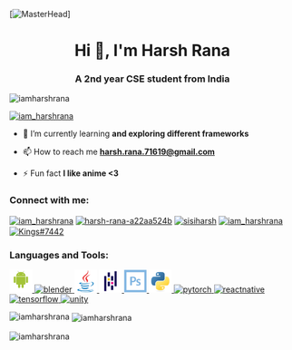 [![MasterHead](https://user-images.githubusercontent.com/86270481/214122618-1bf43327-cdef-456e-81fe-fc71a9070c07.gif)]
<h1 align="center">Hi 👋, I'm Harsh Rana</h1>
<h3 align="center">A 2nd year CSE student from India</h3>

<p align="left"> <img src="https://komarev.com/ghpvc/?username=iamharshrana&label=Profile%20views&color=0e75b6&style=flat" alt="iamharshrana" /> </p>

<p align="left"> <a href="https://twitter.com/iam_harshrana" target="blank"><img src="https://img.shields.io/twitter/follow/iam_harshrana?logo=twitter&style=for-the-badge" alt="iam_harshrana" /></a> </p>

- 🌱 I’m currently learning **and exploring different frameworks**

- 📫 How to reach me **harsh.rana.71619@gmail.com**

- ⚡ Fun fact **I like anime <3**

<h3 align="left">Connect with me:</h3>
<p align="left">
<a href="https://twitter.com/iam_harshrana" target="blank"><img align="center" src="https://raw.githubusercontent.com/rahuldkjain/github-profile-readme-generator/master/src/images/icons/Social/twitter.svg" alt="iam_harshrana" height="30" width="40" /></a>
<a href="https://linkedin.com/in/harsh-rana-a22aa524b" target="blank"><img align="center" src="https://raw.githubusercontent.com/rahuldkjain/github-profile-readme-generator/master/src/images/icons/Social/linked-in-alt.svg" alt="harsh-rana-a22aa524b" height="30" width="40" /></a>
<a href="https://instagram.com/sisiharsh" target="blank"><img align="center" src="https://raw.githubusercontent.com/rahuldkjain/github-profile-readme-generator/master/src/images/icons/Social/instagram.svg" alt="sisiharsh" height="30" width="40" /></a>
<a href="https://www.leetcode.com/iam_harshrana" target="blank"><img align="center" src="https://raw.githubusercontent.com/rahuldkjain/github-profile-readme-generator/master/src/images/icons/Social/leet-code.svg" alt="iam_harshrana" height="30" width="40" /></a>
<a href="https://discord.gg/Kings#7442" target="blank"><img align="center" src="https://raw.githubusercontent.com/rahuldkjain/github-profile-readme-generator/master/src/images/icons/Social/discord.svg" alt="Kings#7442" height="30" width="40" /></a>
</p>

<h3 align="left">Languages and Tools:</h3>
<p align="left"> <a href="https://developer.android.com" target="_blank" rel="noreferrer"> <img src="https://raw.githubusercontent.com/devicons/devicon/master/icons/android/android-original-wordmark.svg" alt="android" width="40" height="40"/> </a> <a href="https://www.blender.org/" target="_blank" rel="noreferrer"> <img src="https://download.blender.org/branding/community/blender_community_badge_white.svg" alt="blender" width="40" height="40"/> </a> <a href="https://www.java.com" target="_blank" rel="noreferrer"> <img src="https://raw.githubusercontent.com/devicons/devicon/master/icons/java/java-original.svg" alt="java" width="40" height="40"/> </a> <a href="https://pandas.pydata.org/" target="_blank" rel="noreferrer"> <img src="https://raw.githubusercontent.com/devicons/devicon/2ae2a900d2f041da66e950e4d48052658d850630/icons/pandas/pandas-original.svg" alt="pandas" width="40" height="40"/> </a> <a href="https://www.photoshop.com/en" target="_blank" rel="noreferrer"> <img src="https://raw.githubusercontent.com/devicons/devicon/master/icons/photoshop/photoshop-line.svg" alt="photoshop" width="40" height="40"/> </a> <a href="https://www.python.org" target="_blank" rel="noreferrer"> <img src="https://raw.githubusercontent.com/devicons/devicon/master/icons/python/python-original.svg" alt="python" width="40" height="40"/> </a> <a href="https://pytorch.org/" target="_blank" rel="noreferrer"> <img src="https://www.vectorlogo.zone/logos/pytorch/pytorch-icon.svg" alt="pytorch" width="40" height="40"/> </a> <a href="https://reactnative.dev/" target="_blank" rel="noreferrer"> <img src="https://reactnative.dev/img/header_logo.svg" alt="reactnative" width="40" height="40"/> </a> <a href="https://www.tensorflow.org" target="_blank" rel="noreferrer"> <img src="https://www.vectorlogo.zone/logos/tensorflow/tensorflow-icon.svg" alt="tensorflow" width="40" height="40"/> </a> <a href="https://unity.com/" target="_blank" rel="noreferrer"> <img src="https://www.vectorlogo.zone/logos/unity3d/unity3d-icon.svg" alt="unity" width="40" height="40"/> </a> </p>

<p><img align="left" src="https://github-readme-stats.vercel.app/api/top-langs?username=iamharshrana&show_icons=true&locale=en&layout=compact" alt="iamharshrana" /></p>

<p>&nbsp;<img align="center" src="https://github-readme-stats.vercel.app/api?username=iamharshrana&show_icons=true&locale=en" alt="iamharshrana" /></p>

<p><img align="center" src="https://github-readme-streak-stats.herokuapp.com/?user=iamharshrana&" alt="iamharshrana" /></p>
